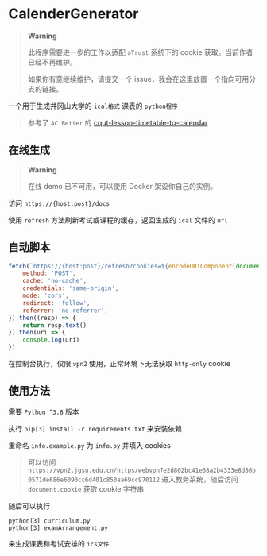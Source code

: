 # CalenderGenerator

> **Warning**
>
> 此程序需要进一步的工作以适配 `aTrust` 系统下的 cookie 获取。当前作者已经不再维护。
> 
> 如果你有意继续维护，请提交一个 issue，我会在这里放置一个指向可用分支的链接。

一个用于生成井冈山大学的 `ical格式` 课表的 `python程序`

> 参考了 `AC Better` 的 [cqut-lesson-timetable-to-calendar](https://github.com/acbetter/cqut-lesson-timetable-to-calendar)

## 在线生成

> **Warning**
>
> 在线 demo 已不可用，可以使用 Docker 架设你自己的实例。

访问 `https://{host:post}/docs`

使用 `refresh` 方法刷新考试或课程的缓存，返回生成的 `ical` 文件的 `url`

## 自动脚本

```js
fetch(`https://{host:post}/refresh?cookies=${encodeURIComponent(document.cookie)}&method=curriculum`, {
    method: 'POST',
    cache: 'no-cache',
    credentials: 'same-origin',
    mode: 'cors',
    redirect: 'follow',
    referrer: 'no-referrer',
}).then((resp) => {
    return resp.text()
}).then(uri => {
    console.log(uri)
})
```

在控制台执行，仅限 `vpn2` 使用，正常环境下无法获取 `http-only` cookie

## 使用方法

需要 `Python ^3.8` 版本

执行 `pip[3] install -r requirements.txt` 来安装依赖

重命名 `info.example.py` 为 `info.py` 并填入 cookies

> 可以访问 `https://vpn2.jgsu.edu.cn/https/webvpn7e2d802bc41e68a2b4333e8d86b0571de686e6090cc6d401c850aa69cc970112` 进入教务系统，随后访问 `document.cookie` 获取 cookie 字符串

随后可以执行

```
python[3] curriculum.py
python[3] examArrangement.py
```

来生成课表和考试安排的 `ics文件` 
